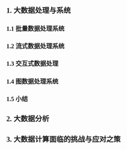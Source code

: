 <font face="微软雅黑" size="3px">

### 1. 大数据处理与系统
#### 1.1 批量数据处理系统
#### 1.2 流式数据处理系统
#### 1.3 交互式数据处理
#### 1.4 图数据处理系统
#### 1.5 小结
### 2. 大数据分析
### 3. 大数据计算面临的挑战与应对之策